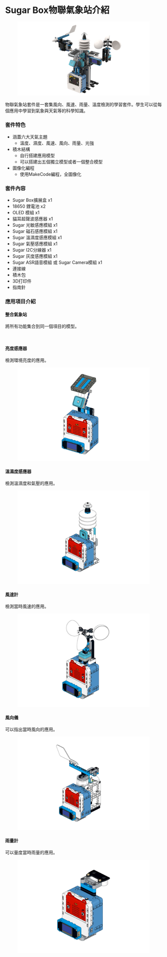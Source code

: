 # Sugar Box物聯氣象站介紹

<figure><img src="../../../.gitbook/assets/image (2) (1) (1) (1) (1) (1) (1).png" alt=""><figcaption></figcaption></figure>

物聯氣象站套件是一套集風向、風速、雨量、溫度檢測的學習套件。學生可以從每個應用中學習到氣象與天氣等的科學知識。

### 套件特色

* 涵蓋六大天氣主題
  * 溫度、濕度、風速、風向、雨量、光強
* 積木結構
  * 自行搭建應用模型
  * 可以搭建出五個獨立模型或者一個整合模型
* 圖像化編程
  * 使用MakeCode編程，全圖像化

### 套件內容

* Sugar Box擴展盒 x1
* 18650 鋰電池 x2
* OLED 模組 x1
* 貓耳超聲波感應器 x1
* Sugar 光敏感應模組 x1
* Sugar 磁石感應模組 x1
* Sugar 溫濕度感應模組 x1
* Sugar 氣壓感應模組 x1
* Sugar I2C分線器 x1
* Sugar 灰度感應模組 x1
* Sugar ASR語音模組 或 Sugar Camera模組 x1
* 連接線
* 積木包
* 3D打印件
* 指南針

### 應用項目介紹

#### 整合氣象站

將所有功能集合到同一個項目的模型。

<figure><img src="https://files.gitbook.com/v0/b/gitbook-x-prod.appspot.com/o/spaces%2F6uJvpXC43onNIIwhMlWo%2Fuploads%2FeTBHm72ueuY4mAvDehQi%2Fimage.png?alt=media&#x26;token=5d06bc79-529a-4a33-bd9a-414ccdf6873c" alt=""><figcaption></figcaption></figure>

#### 亮度感應器

檢測環境亮度的應用。

<figure><img src="../../../.gitbook/assets/Lesson2 Light sensor modeling.png" alt=""><figcaption></figcaption></figure>

#### 溫濕度感應器

檢測溫濕度和氣壓的應用。

<figure><img src="../../../.gitbook/assets/Lesson 3 Temperature and Humidity Sensor modeling.png" alt=""><figcaption></figcaption></figure>

#### 風速計

檢測當時風速的應用。

<figure><img src="../../../.gitbook/assets/Lesson 7 Wind Vane modeling.png" alt=""><figcaption></figcaption></figure>

#### 風向儀

可以指出當時風向的應用。

<figure><img src="../../../.gitbook/assets/Lesson 6 Anemometer modeling.png" alt=""><figcaption></figcaption></figure>

#### 雨量計

可以量度當時雨量的應用。

<figure><img src="../../../.gitbook/assets/Lesson 5 Rain Gauge modeling.png" alt=""><figcaption></figcaption></figure>

###
